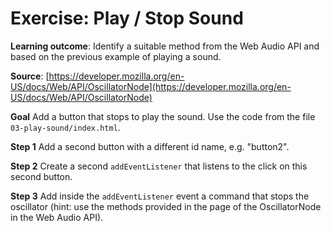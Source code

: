# Exercise: Play / Stop Sound

**Learning outcome**: Identify a suitable method from the Web Audio API and based on the previous example of playing a sound.

**Source**: [https://developer.mozilla.org/en-US/docs/Web/API/OscillatorNode](https://developer.mozilla.org/en-US/docs/Web/API/OscillatorNode)

**Goal** Add a button that stops to play the sound. Use the code from the file ``03-play-sound/index.html``.

**Step 1** Add a second button with a different id name, e.g. "button2".

**Step 2** Create a second ``addEventListener`` that listens to the click on this second button.

**Step 3** Add inside the ``addEventListener`` event a command that stops the oscillator (hint: use the methods provided in the page of the OscillatorNode in the Web Audio API).

